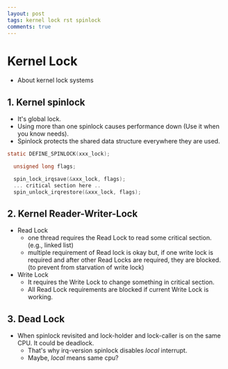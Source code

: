 ```yaml
---
layout: post
tags: kernel lock rst spinlock
comments: true
---
```


# Kernel Lock

* About kernel lock systems

## 1. Kernel spinlock

* It's global lock.
* Using more than one spinlock causes performance down
  (Use it when you know needs).
* Spinlock protects the shared data structure everywhere they are used.

```c
static DEFINE_SPINLOCK(xxx_lock);

  unsigned long flags;

  spin_lock_irqsave(&xxx_lock, flags);
  ... critical section here ..
  spin_unlock_irqrestore(&xxx_lock, flags);
```

## 2. Kernel Reader-Writer-Lock

* Read Lock 
    * one thread requires the Read Lock to read some critical section. (e.g., linked list)
    * multiple requirement of Read lock is okay but, if one write lock is required and after other
      Read Locks are required, they are blocked. (to prevent from starvation of write lock)
* Write Lock
    * It requires the Write Lock to change something in critical section.
    * All Read Lock requirements are blocked if current Write Lock is working.


## 3. Dead Lock

* When spinlock revisited and lock-holder and lock-caller is on the same CPU. It could be deadlock.
    * That's why irq-version spinlock disables _local_ interrupt.
    * Maybe, _local_ means same cpu?
